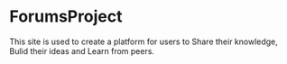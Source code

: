 # ForumsProject
This site is used to create a platform for users to Share their knowledge, Bulid their ideas and Learn from peers.

